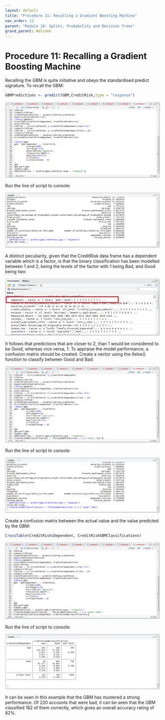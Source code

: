 ```yaml
---
layout: default
title: "Procedure 11: Recalling a Gradient Boosting Machine"
nav_order: 12
parent: "Module 10: Splits, Probability and Decision Trees"
grand_parent: Welcome
---
```


# Procedure 11: Recalling a Gradient Boosting Machine

Recalling the GBM is quite initiative and obeys the standardised predict signature.  To recall the GBM:

``` r
GBMPredictions <- predict(GBM,CreditRisk,type = "response")
```

![img.png](img.png)

Run the line of script to console:

![img_1.png](img_1.png)

A distinct peculiarity, given that the CreditRisk data frame has a dependent variable which is a factor, is that the binary classification has been modelled between 1 and 2, being the levels of the factor with 1 being Bad, and Good being two: 

![img_2.png](img_2.png)

It follows that predictions that are closer to 2, than 1 would be considered to be Good, whereas vice versa, 1.  To appraise the model performance, a confusion matrix should be created.  Create a vector using the ifelse() function to classify between Good and Bad:

![img_3.png](img_3.png)

Run the line of script to console:

![img_4.png](img_4.png)

Create a confusion matrix between the actual value and the value predicted by the GBM:

``` r
CrossTable(CreditRisk$Dependent, CreditRiskGBMClassifications)
```

![img_5.png](img_5.png)

Run the line of script to console:

![img_6.png](img_6.png)

It can be seen in this example that the GBM has mustered a strong performance.  Of 220 accounts that were bad, it can be seen that the GBM classified 182 of them correctly, which gives an overall accuracy rating of 82%.
